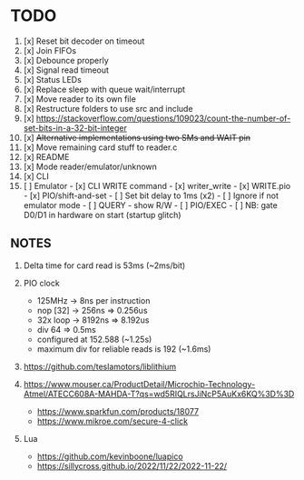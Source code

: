 # TODO

1.  [x] Reset bit decoder on timeout
2.  [x] Join FIFOs
3.  [x] Debounce properly
4.  [x] Signal read timeout
5.  [x] Status LEDs
6.  [x] Replace sleep with queue wait/interrupt
7.  [x] Move reader to its own file
8.  [x] Restructure folders to use src and include
9.  [x] https://stackoverflow.com/questions/109023/count-the-number-of-set-bits-in-a-32-bit-integer
10. [x] ~~Alternative implementations using two SMs and WAIT pin~~
11. [x] Move remaining card stuff to reader.c
12. [x] README
13. [x] Mode reader/emulator/unknown
14. [x] CLI
15. [ ] Emulator
        - [x] CLI WRITE command
        - [x] writer_write
        - [x] WRITE.pio
        - [x] PIO/shift-and-set
        - [ ] Set bit delay to 1ms (x2)
        - [ ] Ignore if not emulator mode
        - [ ] QUERY - show R/W
        - [ ] PIO/EXEC
        - [ ] NB: gate D0/D1 in hardware on start (startup glitch)

## NOTES

1. Delta time for card read is 53ms (~2ms/bit)
2. PIO clock 
   - 125MHz   -> 8ns per instruction
   - nop [32] -> 256ns  => 0.256us
   - 32x loop -> 8192ns => 8.192us
   - div 64 => 0.5ms
   - configured at 152.588 (~1.25s)
   - maximum div for reliable reads is 192 (~1.6ms)

3. https://github.com/teslamotors/liblithium
4. https://www.mouser.ca/ProductDetail/Microchip-Technology-Atmel/ATECC608A-MAHDA-T?qs=wd5RIQLrsJiNcP5AuKx6KQ%3D%3D
   - https://www.sparkfun.com/products/18077
   - https://www.mikroe.com/secure-4-click
5. Lua
   - https://github.com/kevinboone/luapico
   - https://sillycross.github.io/2022/11/22/2022-11-22/